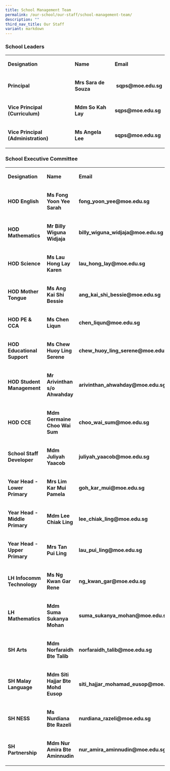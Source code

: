 ```yaml
---
title: School Management Team
permalink: /our-school/our-staff/school-management-team/
description: ""
third_nav_title: Our Staff
variant: markdown
---
```

<h3><strong>School Leaders</strong></h3><table><tbody><tr><td rowspan="1" colspan="1"><p><strong>Designation</strong></p></td><td rowspan="1" colspan="1"><p><strong>Name</strong></p></td><td rowspan="1" colspan="1"><p><strong>Email</strong></p></td></tr><tr><td rowspan="1" colspan="1"><p><strong>Principal</strong></p></td><td rowspan="1" colspan="1"><p><strong>Mrs Sara de Souza</strong></p></td><td rowspan="1" colspan="1"><p><strong>&nbsp;sqps@moe.edu.sg</strong></p></td></tr><tr><td rowspan="1" colspan="1"><p><strong>Vice Principal (Curriculum)</strong></p></td><td rowspan="1" colspan="1"><p><strong>Mdm So Kah Lay&nbsp;</strong></p></td><td rowspan="1" colspan="1"><p><strong>sqps@moe.edu.sg&nbsp;</strong></p></td></tr><tr><td rowspan="1" colspan="1"><p><strong>Vice Principal (Administration)</strong></p></td><td rowspan="1" colspan="1"><p><strong>Ms Angela Lee</strong></p></td><td rowspan="1" colspan="1"><p><strong>sqps@moe.edu.sg</strong></p></td></tr></tbody></table><h3><strong>School Executive Committee</strong></h3><table><tbody><tr><td rowspan="1" colspan="1"><p><strong>Designation</strong></p></td><td rowspan="1" colspan="1"><p><strong>Name</strong></p></td><td rowspan="1" colspan="1"><p><strong>Email</strong></p></td></tr><tr><td rowspan="1" colspan="1"><p><strong>HOD English</strong></p></td><td rowspan="1" colspan="1"><p><strong>Ms Fong Yoon Yee Sarah</strong></p></td><td rowspan="1" colspan="1"><p><strong>fong_yoon_yee@moe.edu.sg</strong></p></td></tr><tr><td rowspan="1" colspan="1"><p><strong>HOD Mathematics</strong></p></td><td rowspan="1" colspan="1"><p><strong>Mr Billy Wiguna Widjaja</strong></p></td><td rowspan="1" colspan="1"><p><strong>billy_wiguna_widjaja@moe.edu.sg</strong></p></td></tr><tr><td rowspan="1" colspan="1"><p><strong>HOD Science</strong></p></td><td rowspan="1" colspan="1"><p><strong>Ms Lau Hong Lay Karen</strong></p></td><td rowspan="1" colspan="1"><p><strong>lau_hong_lay@moe.edu.sg</strong></p></td></tr><tr><td rowspan="1" colspan="1"><p><strong>HOD Mother Tongue</strong></p></td><td rowspan="1" colspan="1"><p><strong>Ms Ang Kai Shi Bessie</strong></p></td><td rowspan="1" colspan="1"><p><strong>ang_kai_shi_bessie@moe.edu.sg</strong></p></td></tr><tr><td rowspan="1" colspan="1"><p><strong>HOD PE &amp; CCA</strong></p></td><td rowspan="1" colspan="1"><p><strong>Ms Chen Liqun</strong></p></td><td rowspan="1" colspan="1"><p><strong>chen_liqun@moe.edu.sg</strong></p></td></tr><tr><td rowspan="1" colspan="1"><p><strong>HOD Educational Support</strong></p></td><td rowspan="1" colspan="1"><p><strong>Ms Chew Huoy Ling Serene</strong></p></td><td rowspan="1" colspan="1"><p><strong>chew_huoy_ling_serene@moe.edu.sg</strong></p></td></tr><tr><td rowspan="1" colspan="1"><p><strong>HOD Student Management&nbsp;</strong></p></td><td rowspan="1" colspan="1"><p><strong>Mr Arivinthan s/o Ahwahday</strong></p></td><td rowspan="1" colspan="1"><p><strong>arivinthan_ahwahday@moe.edu.sg</strong></p></td></tr><tr><td rowspan="1" colspan="1"><p><strong>HOD CCE</strong></p></td><td rowspan="1" colspan="1"><p><strong>Mdm Germaine Choo Wai Sum</strong></p></td><td rowspan="1" colspan="1"><p><strong>choo_wai_sum@moe.edu.sg</strong></p></td></tr><tr><td rowspan="1" colspan="1"><p><strong>School Staff Developer</strong></p></td><td rowspan="1" colspan="1"><p><strong>Mdm Juliyah Yaacob</strong></p></td><td rowspan="1" colspan="1"><p><strong>juliyah_yaacob@moe.edu.sg</strong></p></td></tr><tr><td rowspan="1" colspan="1"><p><strong>Year Head - Lower Primary</strong></p></td><td rowspan="1" colspan="1"><p><strong>Mrs Lim Kar Mui Pamela</strong></p></td><td rowspan="1" colspan="1"><p><strong>goh_kar_mui@moe.edu.sg</strong></p></td></tr><tr><td rowspan="1" colspan="1"><p><strong>Year Head - Middle Primary</strong></p></td><td rowspan="1" colspan="1"><p><strong>Mdm Lee Chiak Ling</strong></p></td><td rowspan="1" colspan="1"><p><strong>lee_chiak_ling@moe.edu.sg</strong></p></td></tr><tr><td rowspan="1" colspan="1"><p><strong>Year Head - Upper Primary</strong></p></td><td rowspan="1" colspan="1"><p><strong>Mrs Tan Pui Ling</strong></p></td><td rowspan="1" colspan="1"><p><strong>lau_pui_ling@moe.edu.sg</strong></p></td></tr><tr><td rowspan="1" colspan="1"><p><strong>LH Infocomm Technology</strong></p></td><td rowspan="1" colspan="1"><p><strong>Ms Ng Kwan Gar Rene</strong></p></td><td rowspan="1" colspan="1"><p><strong>ng_kwan_gar@moe.edu.sg</strong></p></td></tr><tr><td rowspan="1" colspan="1"><p><strong>LH Mathematics</strong></p></td><td rowspan="1" colspan="1"><p><strong>Mdm Suma Sukanya Mohan</strong></p></td><td rowspan="1" colspan="1"><p><strong>suma_sukanya_mohan@moe.edu.sg</strong></p></td></tr><tr><td rowspan="1" colspan="1"><p><strong>SH Arts</strong></p></td><td rowspan="1" colspan="1"><p><strong>Mdm Norfaraidh Bte Talib</strong></p></td><td rowspan="1" colspan="1"><p><strong>norfaraidh_talib@moe.edu.sg</strong></p></td></tr><tr><td rowspan="1" colspan="1"><p><strong>SH Malay Language</strong></p></td><td rowspan="1" colspan="1"><p><strong>Mdm Siti Hajjar Bte Mohd Eusop</strong></p></td><td rowspan="1" colspan="1"><p><strong>siti_hajjar_mohamad_eusop@moe.edu.sg</strong></p></td></tr><tr><td rowspan="1" colspan="1"><p><strong>SH NESS</strong></p></td><td rowspan="1" colspan="1"><p><strong>Ms Nurdiana Bte Razeli</strong></p></td><td rowspan="1" colspan="1"><p><strong>nurdiana_razeli@moe.edu.sg</strong></p></td></tr><tr><td rowspan="1" colspan="1"><p><strong>SH Partnership</strong></p></td><td rowspan="1" colspan="1"><p><strong>Mdm Nur Amira Bte Aminnudin</strong></p></td><td rowspan="1" colspan="1"><p><strong>nur_amira_aminnudin@moe.edu.sg</strong></p></td></tr></tbody></table><p></p>